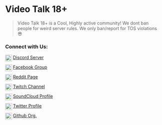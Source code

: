 # Video Talk 18+

> Video Talk 18+ is a Cool, Highly active community! We dont ban people for weird server rules. We only ban/report for TOS violations 😎

### Connect with Us:
<img align="left" alt="VideoTalk18" width="22px" src="https://cdn.jsdelivr.net/npm/simple-icons@v3/icons/discord.svg" /> [Discord Server](https://discord.gg/VideoTalk18)

<img align="left" alt="videotalk18plus" width="22px" src="https://cdn.jsdelivr.net/npm/simple-icons@v3/icons/facebook.svg" /> [Facebook Group](https://www.facebook.com/groups/videotalk18plus)

<img align="left" alt=".gg/VideoTalk18Plus" width="22px" src="https://cdn.jsdelivr.net/npm/simple-icons@v3/icons/reddit.svg" /> [Reddit Page](https://www.reddit.com/r/VideoTalk18Plus)

<img align="left" alt="VideoTalk18Plus" width="22px" src="https://cdn.jsdelivr.net/npm/simple-icons@v3/icons/twitch.svg" /> [Twitch Channel](https://www.twitch.tv/videotalk18plus)

<img align="left" alt="Video-Talk-18" width="22px" src="https://cdn.jsdelivr.net/npm/simple-icons@v3/icons/soundcloud.svg" /> [SoundCloud Profile](https://soundcloud.com/video-talk-18)

<img align="left" alt="VideoTalk18Plus" width="22px" src="https://cdn.jsdelivr.net/npm/simple-icons@v3/icons/twitter.svg" /> [Twitter Profile](https://twitter.com/VideoTalk18Plus)

<img align="left" alt="VideoTalk18" width="22px" src="https://cdn.jsdelivr.net/npm/simple-icons@v3/icons/github.svg" /> [Github Org.](https://github.com/VideoTalk18)
